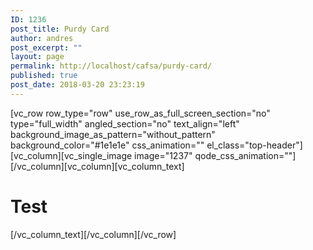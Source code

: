 ```yaml
---
ID: 1236
post_title: Purdy Card
author: andres
post_excerpt: ""
layout: page
permalink: http://localhost/cafsa/purdy-card/
published: true
post_date: 2018-03-20 23:23:19
---
```

[vc_row row_type="row" use_row_as_full_screen_section="no" type="full_width" angled_section="no" text_align="left" background_image_as_pattern="without_pattern" background_color="#1e1e1e" css_animation="" el_class="top-header"][vc_column][vc_single_image image="1237" qode_css_animation=""][/vc_column][vc_column][vc_column_text]
<h1>Test</h1>
[/vc_column_text][/vc_column][/vc_row]